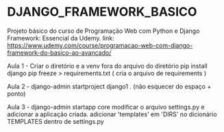 # DJANGO_FRAMEWORK_BASICO
Projeto básico do curso de  Programação Web com Python e Django Framework: Essencial da Udemy.  link: https://www.udemy.com/course/programacao-web-com-django-framework-do-basico-ao-avancado/


Aula 1 - Criar o diretório e a venv fora do arquivo do diretório
        pip install django
        pip freeze > requirements.txt ( cria o arquivo de requirements )



Aula 2 - django-admin startproject django1 .  (não esquecer do espaço + ponto)  

Aula 3 - django-admin startapp core 
        modificar o arquivo settings.py e adicionar a aplicação criada.
        adicionar 'templates' em 'DIRS' no dicionário TEMPLATES dentro de settings.py